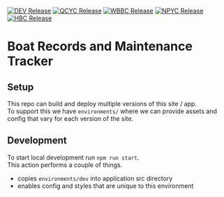 [![DEV Release](https://github.com/LaserFlash/qcyc-usagemaintenancetracker/actions/workflows/deploy-boat-records.yml/badge.svg)](https://github.com/LaserFlash/qcyc-usagemaintenancetracker/actions/workflows/deploy-boat-records.yml) [![QCYC Release](https://github.com/LaserFlash/qcyc-usagemaintenancetracker/actions/workflows/deploy-qcyc.yml/badge.svg)](https://github.com/LaserFlash/qcyc-usagemaintenancetracker/actions/workflows/deploy-qcyc.yml) [![WBBC Release](https://github.com/LaserFlash/qcyc-usagemaintenancetracker/actions/workflows/deploy-wbbc.yml/badge.svg)](https://github.com/LaserFlash/qcyc-usagemaintenancetracker/actions/workflows/deploy-wbbc.yml) [![NPYC Release](https://github.com/LaserFlash/qcyc-usagemaintenancetracker/actions/workflows/deploy-npyc.yml/badge.svg)](https://github.com/LaserFlash/qcyc-usagemaintenancetracker/actions/workflows/deploy-npyc.yml) [![HBC Release](https://github.com/LaserFlash/qcyc-usagemaintenancetracker/actions/workflows/deploy-hbc.yml/badge.svg)](https://github.com/LaserFlash/qcyc-usagemaintenancetracker/actions/workflows/deploy-hbc.yml)

# Boat Records and Maintenance Tracker

## Setup

This repo can build and deploy multiple versions of this site / app.  
To support this we have `environments/` where we can provide assets and config that vary for each version of the site.

## Development

To start local development run `npm run start`.  
This action performs a couple of things.

- copies `environments/dev` into application src directory
- enables config and styles that are unique to this environment
